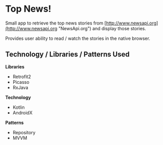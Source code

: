 # Top News! #

Small app to retrieve the top news stories from [http://www.newsapi.org](http://www.newsapi.org "NewsApi.org") and display those stories. 

Provides user ability to read / watch the stories in the native browser.

## Technology / Libraries / Patterns Used ##

**Libraries**
- Retrofit2
- Picasso
- RxJava

**Technology**
- Kotlin
- AndroidX

**Patterns**
- Repository
- MVVM

